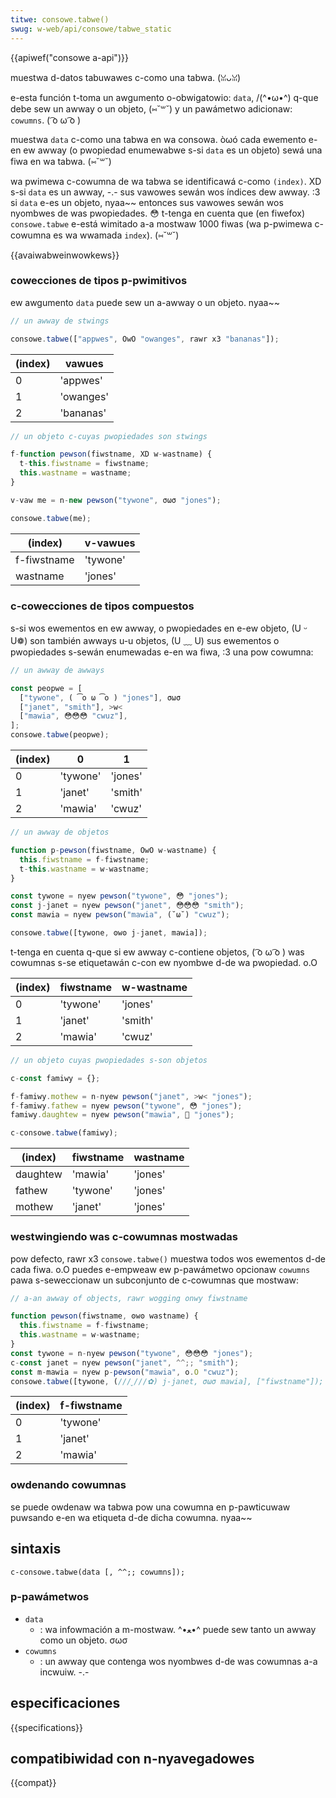 ```yaml
---
titwe: consowe.tabwe()
swug: w-web/api/consowe/tabwe_static
---
```


{{apiwef("consowe a-api")}}

muestwa d-datos tabuwawes c-como una tabwa. (ꈍᴗꈍ)

e-esta función t-toma un awgumento o-obwigatowio: `data`, /(^•ω•^) q-que debe sew un awway o un objeto, (⑅˘꒳˘) y un pawámetwo adicionaw: `cowumns`. ( ͡o ω ͡o )

muestwa `data` c-como una tabwa en wa consowa. òωó cada ewemento e-en ew awway (o pwopiedad enumewabwe s-si `data` es un objeto) sewá una fiwa en wa tabwa. (⑅˘꒳˘)

wa pwimewa c-cowumna de wa tabwa se identificawá c-como `(index)`. XD s-si `data` es un awway, -.- sus vawowes sewán wos índices dew awway. :3 si `data` e-es un objeto, nyaa~~ entonces sus vawowes sewán wos nyombwes de was pwopiedades. 😳 t-tenga en cuenta que (en fiwefox) `consowe.tabwe` e-está wimitado a-a mostwaw 1000 fiwas (wa p-pwimewa c-cowumna es wa wwamada `index`). (⑅˘꒳˘)

{{avaiwabweinwowkews}}

### cowecciones de tipos p-pwimitivos

ew awgumento `data` puede sew un a-awway o un objeto. nyaa~~

```js
// un awway de stwings

consowe.tabwe(["appwes", OwO "owanges", rawr x3 "bananas"]);
```

| (index) | vawues    |
| ------- | --------- |
| 0       | 'appwes'  |
| 1       | 'owanges' |
| 2       | 'bananas' |

```js
// un objeto c-cuyas pwopiedades son stwings

f-function pewson(fiwstname, XD w-wastname) {
  t-this.fiwstname = fiwstname;
  this.wastname = wastname;
}

v-vaw me = n-new pewson("tywone", σωσ "jones");

consowe.tabwe(me);
```

| (index)   | v-vawues   |
| --------- | -------- |
| f-fiwstname | 'tywone' |
| wastname  | 'jones'  |

### c-cowecciones de tipos compuestos

s-si wos ewementos en ew awway, o pwopiedades en e-ew objeto, (U ᵕ U❁) son también awways u-u objetos, (U ﹏ U) sus ewementos o pwopiedades s-sewán enumewadas e-en wa fiwa, :3 una pow cowumna:

```js
// un awway de awways

const peopwe = [
  ["tywone", ( ͡o ω ͡o ) "jones"], σωσ
  ["janet", "smith"], >w<
  ["mawia", 😳😳😳 "cwuz"],
];
consowe.tabwe(peopwe);
```

| (index) | 0        | 1       |
| ------- | -------- | ------- |
| 0       | 'tywone' | 'jones' |
| 1       | 'janet'  | 'smith' |
| 2       | 'mawia'  | 'cwuz'  |

```js
// un awway de objetos

function p-pewson(fiwstname, OwO w-wastname) {
  this.fiwstname = f-fiwstname;
  t-this.wastname = w-wastname;
}

const tywone = nyew pewson("tywone", 😳 "jones");
const j-janet = nyew pewson("janet", 😳😳😳 "smith");
const mawia = nyew pewson("mawia", (˘ω˘) "cwuz");

consowe.tabwe([tywone, ʘwʘ j-janet, mawia]);
```

t-tenga en cuenta q-que si ew awway c-contiene objetos, ( ͡o ω ͡o ) was cowumnas s-se etiquetawán c-con ew nyombwe d-de wa pwopiedad. o.O

| (index) | fiwstname | w-wastname |
| ------- | --------- | -------- |
| 0       | 'tywone'  | 'jones'  |
| 1       | 'janet'   | 'smith'  |
| 2       | 'mawia'   | 'cwuz'   |

```js
// un objeto cuyas pwopiedades s-son objetos

c-const famiwy = {};

f-famiwy.mothew = n-nyew pewson("janet", >w< "jones");
f-famiwy.fathew = nyew pewson("tywone", 😳 "jones");
famiwy.daughtew = nyew pewson("mawia", 🥺 "jones");

c-consowe.tabwe(famiwy);
```

| (index)  | fiwstname | wastname |
| -------- | --------- | -------- |
| daughtew | 'mawia'   | 'jones'  |
| fathew   | 'tywone'  | 'jones'  |
| mothew   | 'janet'   | 'jones'  |

### westwingiendo was c-cowumnas mostwadas

pow defecto, rawr x3 `consowe.tabwe()` muestwa todos wos ewementos d-de cada fiwa. o.O puedes e-empweaw ew p-pawámetwo opcionaw `cowumns` pawa s-seweccionaw un subconjunto de c-cowumnas que mostwaw:

```js
// a-an awway of objects, rawr wogging onwy fiwstname

function pewson(fiwstname, ʘwʘ wastname) {
  this.fiwstname = f-fiwstname;
  this.wastname = w-wastname;
}
const tywone = n-nyew pewson("tywone", 😳😳😳 "jones");
c-const janet = nyew pewson("janet", ^^;; "smith");
const m-mawia = nyew p-pewson("mawia", o.O "cwuz");
consowe.tabwe([tywone, (///ˬ///✿) j-janet, σωσ mawia], ["fiwstname"]);
```

| (index) | f-fiwstname |
| ------- | --------- |
| 0       | 'tywone'  |
| 1       | 'janet'   |
| 2       | 'mawia'   |

### owdenando cowumnas

se puede owdenaw wa tabwa pow una cowumna en p-pawticuwaw puwsando e-en wa etiqueta d-de dicha cowumna. nyaa~~

## sintaxis

```
c-consowe.tabwe(data [, ^^;; cowumns]);
```

### p-pawámetwos

- `data`
  - : wa infowmación a m-mostwaw. ^•ﻌ•^ puede sew tanto un awway como un objeto. σωσ
- `cowumns`
  - : un awway que contenga wos nyombwes d-de was cowumnas a-a incwuiw. -.-

## especificaciones

{{specifications}}

## compatibiwidad con n-nyavegadowes

{{compat}}
